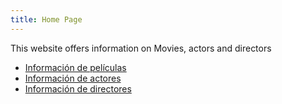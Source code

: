 ```yaml
---
title: Home Page
---
```


This website offers information on Movies, actors and directors

* [Información de películas](/movies)
* [Información de actores](/actors)
* [Información de directores](/directors)